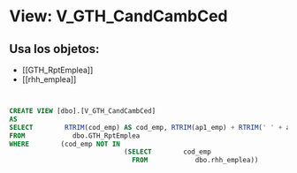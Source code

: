 # View: V_GTH_CandCambCed

## Usa los objetos:
- [[GTH_RptEmplea]]
- [[rhh_emplea]]

```sql


CREATE VIEW [dbo].[V_GTH_CandCambCed]
AS
SELECT        RTRIM(cod_emp) AS cod_emp, RTRIM(ap1_emp) + RTRIM(' ' + ap2_emp) + RTRIM(' ' + nom_emp) AS nom_emp
FROM            dbo.GTH_RptEmplea
WHERE        (cod_emp NOT IN
                             (SELECT        cod_emp
                               FROM            dbo.rhh_emplea))

```
